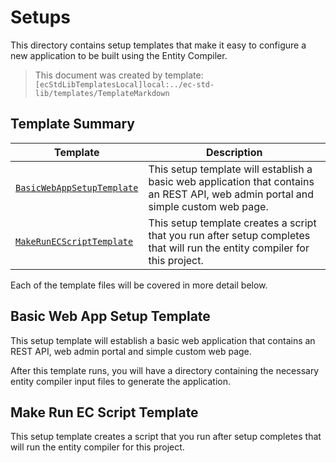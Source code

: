 [//]: # ( =====preserve===== start-Introduction ===== )
# Setups

This directory contains setup templates that make it easy to configure a new application to be built using the Entity Compiler.

[//]: # ( =====preserve===== end-Introduction ===== )

> This document was created by template: `[ecStdLibTemplatesLocal]local:../ec-std-lib/templates/TemplateMarkdown`

<a name="template-summary"></a>
## Template Summary

|Template|Description|
|---|---|
| [`BasicWebAppSetupTemplate`](#basic-web-app-setup-template) | This setup template will establish a basic web application that contains an REST API, web admin portal and simple custom web page. |
| [`MakeRunECScriptTemplate`](#make-run-ec-script-template) | This setup template creates a script that you run after setup completes that will run the entity compiler for this project. |

Each of the template files will be covered in more detail below.

<a name="basic-web-app-setup-template"></a>
## Basic Web App Setup Template

This setup template will establish a basic web application that contains an REST API, web admin portal and simple custom web page.

 After this template runs, you will have a directory containing the necessary entity compiler input files to generate the application.

<a name="make-run-ec-script-template"></a>
## Make Run EC Script Template

This setup template creates a script that you run after setup completes that will run the entity compiler for this project.


